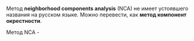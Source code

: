Метод **neighborhood components analysis** (NCA) не имеет устоявшего названия на русском языке. Можно перевести, как **метод компонент окрестности**.

Метод NCA -
